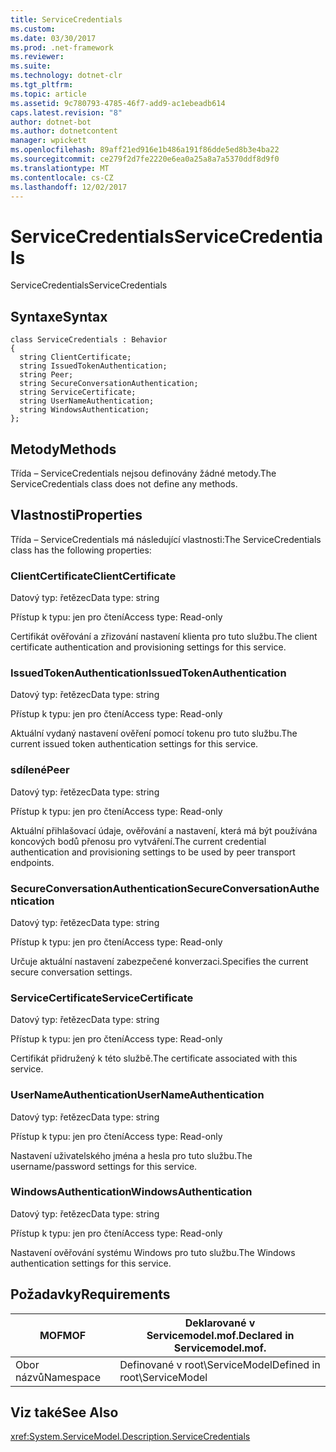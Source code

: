 ```yaml
---
title: ServiceCredentials
ms.custom: 
ms.date: 03/30/2017
ms.prod: .net-framework
ms.reviewer: 
ms.suite: 
ms.technology: dotnet-clr
ms.tgt_pltfrm: 
ms.topic: article
ms.assetid: 9c780793-4785-46f7-add9-ac1ebeadb614
caps.latest.revision: "8"
author: dotnet-bot
ms.author: dotnetcontent
manager: wpickett
ms.openlocfilehash: 89aff21ed916e1b486a191f86dde5ed8b3e4ba22
ms.sourcegitcommit: ce279f2d7fe2220e6ea0a25a8a7a5370ddf8d9f0
ms.translationtype: MT
ms.contentlocale: cs-CZ
ms.lasthandoff: 12/02/2017
---
```

# <a name="servicecredentials"></a><span data-ttu-id="88b8e-102">ServiceCredentials</span><span class="sxs-lookup"><span data-stu-id="88b8e-102">ServiceCredentials</span></span>
<span data-ttu-id="88b8e-103">ServiceCredentials</span><span class="sxs-lookup"><span data-stu-id="88b8e-103">ServiceCredentials</span></span>  
  
## <a name="syntax"></a><span data-ttu-id="88b8e-104">Syntaxe</span><span class="sxs-lookup"><span data-stu-id="88b8e-104">Syntax</span></span>  
  
```  
class ServiceCredentials : Behavior  
{  
  string ClientCertificate;  
  string IssuedTokenAuthentication;  
  string Peer;  
  string SecureConversationAuthentication;  
  string ServiceCertificate;  
  string UserNameAuthentication;  
  string WindowsAuthentication;  
};  
```  
  
## <a name="methods"></a><span data-ttu-id="88b8e-105">Metody</span><span class="sxs-lookup"><span data-stu-id="88b8e-105">Methods</span></span>  
 <span data-ttu-id="88b8e-106">Třída – ServiceCredentials nejsou definovány žádné metody.</span><span class="sxs-lookup"><span data-stu-id="88b8e-106">The ServiceCredentials class does not define any methods.</span></span>  
  
## <a name="properties"></a><span data-ttu-id="88b8e-107">Vlastnosti</span><span class="sxs-lookup"><span data-stu-id="88b8e-107">Properties</span></span>  
 <span data-ttu-id="88b8e-108">Třída – ServiceCredentials má následující vlastnosti:</span><span class="sxs-lookup"><span data-stu-id="88b8e-108">The ServiceCredentials class has the following properties:</span></span>  
  
### <a name="clientcertificate"></a><span data-ttu-id="88b8e-109">ClientCertificate</span><span class="sxs-lookup"><span data-stu-id="88b8e-109">ClientCertificate</span></span>  
 <span data-ttu-id="88b8e-110">Datový typ: řetězec</span><span class="sxs-lookup"><span data-stu-id="88b8e-110">Data type: string</span></span>  
  
 <span data-ttu-id="88b8e-111">Přístup k typu: jen pro čtení</span><span class="sxs-lookup"><span data-stu-id="88b8e-111">Access type: Read-only</span></span>  
  
 <span data-ttu-id="88b8e-112">Certifikát ověřování a zřizování nastavení klienta pro tuto službu.</span><span class="sxs-lookup"><span data-stu-id="88b8e-112">The client certificate authentication and provisioning settings for this service.</span></span>  
  
### <a name="issuedtokenauthentication"></a><span data-ttu-id="88b8e-113">IssuedTokenAuthentication</span><span class="sxs-lookup"><span data-stu-id="88b8e-113">IssuedTokenAuthentication</span></span>  
 <span data-ttu-id="88b8e-114">Datový typ: řetězec</span><span class="sxs-lookup"><span data-stu-id="88b8e-114">Data type: string</span></span>  
  
 <span data-ttu-id="88b8e-115">Přístup k typu: jen pro čtení</span><span class="sxs-lookup"><span data-stu-id="88b8e-115">Access type: Read-only</span></span>  
  
 <span data-ttu-id="88b8e-116">Aktuální vydaný nastavení ověření pomocí tokenu pro tuto službu.</span><span class="sxs-lookup"><span data-stu-id="88b8e-116">The current issued token authentication settings for this service.</span></span>  
  
### <a name="peer"></a><span data-ttu-id="88b8e-117">sdílené</span><span class="sxs-lookup"><span data-stu-id="88b8e-117">Peer</span></span>  
 <span data-ttu-id="88b8e-118">Datový typ: řetězec</span><span class="sxs-lookup"><span data-stu-id="88b8e-118">Data type: string</span></span>  
  
 <span data-ttu-id="88b8e-119">Přístup k typu: jen pro čtení</span><span class="sxs-lookup"><span data-stu-id="88b8e-119">Access type: Read-only</span></span>  
  
 <span data-ttu-id="88b8e-120">Aktuální přihlašovací údaje, ověřování a nastavení, která má být používána koncových bodů přenosu pro vytváření.</span><span class="sxs-lookup"><span data-stu-id="88b8e-120">The current credential authentication and provisioning settings to be used by peer transport endpoints.</span></span>  
  
### <a name="secureconversationauthentication"></a><span data-ttu-id="88b8e-121">SecureConversationAuthentication</span><span class="sxs-lookup"><span data-stu-id="88b8e-121">SecureConversationAuthentication</span></span>  
 <span data-ttu-id="88b8e-122">Datový typ: řetězec</span><span class="sxs-lookup"><span data-stu-id="88b8e-122">Data type: string</span></span>  
  
 <span data-ttu-id="88b8e-123">Přístup k typu: jen pro čtení</span><span class="sxs-lookup"><span data-stu-id="88b8e-123">Access type: Read-only</span></span>  
  
 <span data-ttu-id="88b8e-124">Určuje aktuální nastavení zabezpečené konverzaci.</span><span class="sxs-lookup"><span data-stu-id="88b8e-124">Specifies the current secure conversation settings.</span></span>  
  
### <a name="servicecertificate"></a><span data-ttu-id="88b8e-125">ServiceCertificate</span><span class="sxs-lookup"><span data-stu-id="88b8e-125">ServiceCertificate</span></span>  
 <span data-ttu-id="88b8e-126">Datový typ: řetězec</span><span class="sxs-lookup"><span data-stu-id="88b8e-126">Data type: string</span></span>  
  
 <span data-ttu-id="88b8e-127">Přístup k typu: jen pro čtení</span><span class="sxs-lookup"><span data-stu-id="88b8e-127">Access type: Read-only</span></span>  
  
 <span data-ttu-id="88b8e-128">Certifikát přidružený k této službě.</span><span class="sxs-lookup"><span data-stu-id="88b8e-128">The certificate associated with this service.</span></span>  
  
### <a name="usernameauthentication"></a><span data-ttu-id="88b8e-129">UserNameAuthentication</span><span class="sxs-lookup"><span data-stu-id="88b8e-129">UserNameAuthentication</span></span>  
 <span data-ttu-id="88b8e-130">Datový typ: řetězec</span><span class="sxs-lookup"><span data-stu-id="88b8e-130">Data type: string</span></span>  
  
 <span data-ttu-id="88b8e-131">Přístup k typu: jen pro čtení</span><span class="sxs-lookup"><span data-stu-id="88b8e-131">Access type: Read-only</span></span>  
  
 <span data-ttu-id="88b8e-132">Nastavení uživatelského jména a hesla pro tuto službu.</span><span class="sxs-lookup"><span data-stu-id="88b8e-132">The username/password settings for this service.</span></span>  
  
### <a name="windowsauthentication"></a><span data-ttu-id="88b8e-133">WindowsAuthentication</span><span class="sxs-lookup"><span data-stu-id="88b8e-133">WindowsAuthentication</span></span>  
 <span data-ttu-id="88b8e-134">Datový typ: řetězec</span><span class="sxs-lookup"><span data-stu-id="88b8e-134">Data type: string</span></span>  
  
 <span data-ttu-id="88b8e-135">Přístup k typu: jen pro čtení</span><span class="sxs-lookup"><span data-stu-id="88b8e-135">Access type: Read-only</span></span>  
  
 <span data-ttu-id="88b8e-136">Nastavení ověřování systému Windows pro tuto službu.</span><span class="sxs-lookup"><span data-stu-id="88b8e-136">The Windows authentication settings for this service.</span></span>  
  
## <a name="requirements"></a><span data-ttu-id="88b8e-137">Požadavky</span><span class="sxs-lookup"><span data-stu-id="88b8e-137">Requirements</span></span>  
  
|<span data-ttu-id="88b8e-138">MOF</span><span class="sxs-lookup"><span data-stu-id="88b8e-138">MOF</span></span>|<span data-ttu-id="88b8e-139">Deklarované v Servicemodel.mof.</span><span class="sxs-lookup"><span data-stu-id="88b8e-139">Declared in Servicemodel.mof.</span></span>|  
|---------|-----------------------------------|  
|<span data-ttu-id="88b8e-140">Obor názvů</span><span class="sxs-lookup"><span data-stu-id="88b8e-140">Namespace</span></span>|<span data-ttu-id="88b8e-141">Definované v root\ServiceModel</span><span class="sxs-lookup"><span data-stu-id="88b8e-141">Defined in root\ServiceModel</span></span>|  
  
## <a name="see-also"></a><span data-ttu-id="88b8e-142">Viz také</span><span class="sxs-lookup"><span data-stu-id="88b8e-142">See Also</span></span>  
 <xref:System.ServiceModel.Description.ServiceCredentials>

